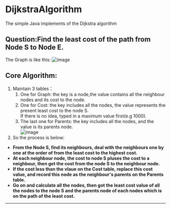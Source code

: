 # DijkstraAlgorithm
The simple Java implements of the  Dijkstra algorithm
## Question:Find the least cost of the path from Node S to Node E.   
The Graph is like this:
![image](https://github.com/user-attachments/assets/b3b47b89-6146-4e43-8759-8c40e8e591a1)

## Core Algorithm:  
1. Maintain 3 tables：  
    1. One for Graph: the key is a node,the value contains all the neighbour nodes and its cost to the node.  
    2. One for Cost: the key includes all the nodes, the value represents the present least cost to the node S.   
      If there is no idea, typed in a maximum value first(e.g 1000).  
    3. The last one for Parents: the key includes all the nodes, and the value is its parents node.   
![image](https://github.com/user-attachments/assets/b1cbadd6-fe4b-40bf-831a-eda2dd708118)
2. So the process is below:  
- **From the Node S, find its neighbours, deal with the neighbours one by one at the order of from the least cost to the highest cost.**    
- **At each neighbour node, the cost to node S pluses the cost to a neighbour, then get the cost from the node S to the neighbour node.**
- **If the cost less than the vlaue on the Cost table, replace this cost value, and record this node as the neighbour's parents on the Parents table.**
- **Go on and calculate all the nodes, then got the least cost value of all the nodes to the node S and the parents node of each nodes which is on the path of the least cost.**  

***


